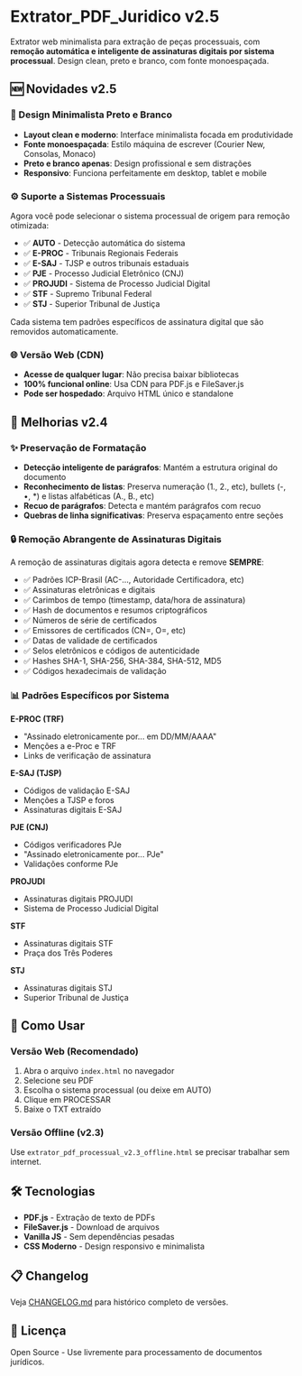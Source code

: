 # Extrator_PDF_Juridico v2.5

Extrator web minimalista para extração de peças processuais, com **remoção automática e inteligente de assinaturas digitais por sistema processual**. Design clean, preto e branco, com fonte monoespaçada.

## 🆕 Novidades v2.5

### 🎨 Design Minimalista Preto e Branco
- **Layout clean e moderno**: Interface minimalista focada em produtividade
- **Fonte monoespaçada**: Estilo máquina de escrever (Courier New, Consolas, Monaco)
- **Preto e branco apenas**: Design profissional e sem distrações
- **Responsivo**: Funciona perfeitamente em desktop, tablet e mobile

### ⚙️ Suporte a Sistemas Processuais
Agora você pode selecionar o sistema processual de origem para remoção otimizada:
- ✅ **AUTO** - Detecção automática do sistema
- ✅ **E-PROC** - Tribunais Regionais Federais
- ✅ **E-SAJ** - TJSP e outros tribunais estaduais
- ✅ **PJE** - Processo Judicial Eletrônico (CNJ)
- ✅ **PROJUDI** - Sistema de Processo Judicial Digital
- ✅ **STF** - Supremo Tribunal Federal
- ✅ **STJ** - Superior Tribunal de Justiça

Cada sistema tem padrões específicos de assinatura digital que são removidos automaticamente.

### 🌐 Versão Web (CDN)
- **Acesse de qualquer lugar**: Não precisa baixar bibliotecas
- **100% funcional online**: Usa CDN para PDF.js e FileSaver.js
- **Pode ser hospedado**: Arquivo HTML único e standalone

## 🎯 Melhorias v2.4

### ✨ Preservação de Formatação
- **Detecção inteligente de parágrafos**: Mantém a estrutura original do documento
- **Reconhecimento de listas**: Preserva numeração (1., 2., etc), bullets (-, •, *) e listas alfabéticas (A., B., etc)
- **Recuo de parágrafos**: Detecta e mantém parágrafos com recuo
- **Quebras de linha significativas**: Preserva espaçamento entre seções

### 🔒 Remoção Abrangente de Assinaturas Digitais
A remoção de assinaturas digitais agora detecta e remove **SEMPRE**:
- ✅ Padrões ICP-Brasil (AC-..., Autoridade Certificadora, etc)
- ✅ Assinaturas eletrônicas e digitais
- ✅ Carimbos de tempo (timestamp, data/hora de assinatura)
- ✅ Hash de documentos e resumos criptográficos
- ✅ Números de série de certificados
- ✅ Emissores de certificados (CN=, O=, etc)
- ✅ Datas de validade de certificados
- ✅ Selos eletrônicos e códigos de autenticidade
- ✅ Hashes SHA-1, SHA-256, SHA-384, SHA-512, MD5
- ✅ Códigos hexadecimais de validação

### 📊 Padrões Específicos por Sistema

**E-PROC (TRF)**
- "Assinado eletronicamente por... em DD/MM/AAAA"
- Menções a e-Proc e TRF
- Links de verificação de assinatura

**E-SAJ (TJSP)**
- Códigos de validação E-SAJ
- Menções a TJSP e foros
- Assinaturas digitais E-SAJ

**PJE (CNJ)**
- Códigos verificadores PJe
- "Assinado eletronicamente por... PJe"
- Validações conforme PJe

**PROJUDI**
- Assinaturas digitais PROJUDI
- Sistema de Processo Judicial Digital

**STF**
- Assinaturas digitais STF
- Praça dos Três Poderes

**STJ**
- Assinaturas digitais STJ
- Superior Tribunal de Justiça

## 🚀 Como Usar

### Versão Web (Recomendado)
1. Abra o arquivo `index.html` no navegador
2. Selecione seu PDF
3. Escolha o sistema processual (ou deixe em AUTO)
4. Clique em PROCESSAR
5. Baixe o TXT extraído

### Versão Offline (v2.3)
Use `extrator_pdf_processual_v2.3_offline.html` se precisar trabalhar sem internet.

## 🛠️ Tecnologias
- **PDF.js** - Extração de texto de PDFs
- **FileSaver.js** - Download de arquivos
- **Vanilla JS** - Sem dependências pesadas
- **CSS Moderno** - Design responsivo e minimalista

## 📋 Changelog
Veja [CHANGELOG.md](CHANGELOG.md) para histórico completo de versões.

## 📄 Licença
Open Source - Use livremente para processamento de documentos jurídicos.
